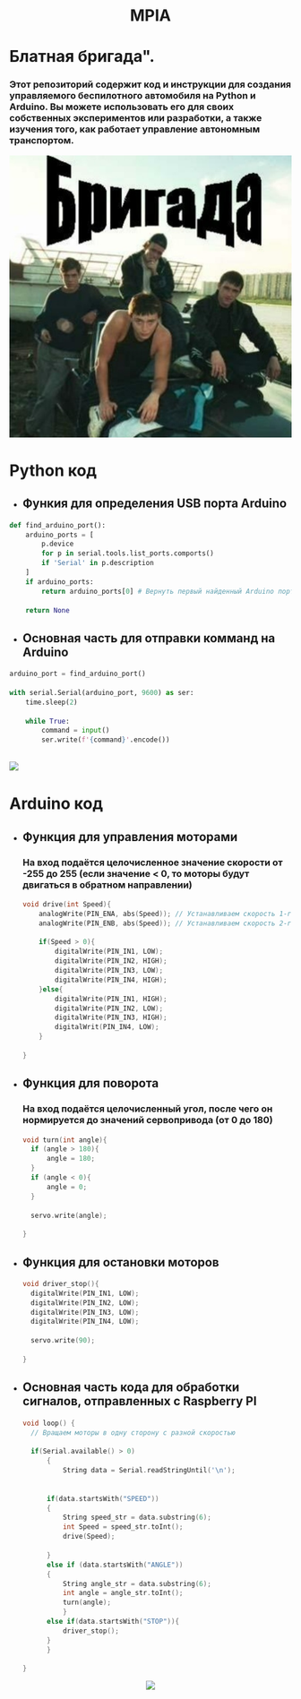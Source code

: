 <h1 align="center">MPIA </h>

# Блатная бригада". 
### Этот репозиторий содержит код и инструкции для создания управляемого беспилотного автомобиля на Python и Arduino. Вы можете использовать его для своих собственных экспериментов или разработки, а также изучения того, как работает управление автономным транспортом.


<p align="center">
<img  src="https://github.com/Cr4zyden/MPIA/blob/main/images_for_readme/4bb55e2a-6ef0-4f96-ba0f-ddaba36a41a8.jpg"  width="600"> </p>


# Python код
- ## Функия для определения USB порта Arduino
~~~ Python
def find_arduino_port():
    arduino_ports = [
        p.device  
        for p in serial.tools.list_ports.comports()
        if 'Serial' in p.description
    ]
    if arduino_ports:
        return arduino_ports[0] # Вернуть первый найденный Arduino порт
    
    return None
~~~ 
- ## Основная часть для отправки комманд на Arduino
~~~Python
arduino_port = find_arduino_port()

with serial.Serial(arduino_port, 9600) as ser:
    time.sleep(2)

    while True:
        command = input()
        ser.write(f'{command}'.encode())
    
~~~
<p align="left">
<img  src="https://git.kruzhok28.ydns.eu/Cr4zyden/Black-Car/raw/branch/main/images/QY5yiHBXle0.png"  width="240"> </p>

# Arduino код
- ## Функция для управления моторами
  ### На вход подаётся целочисленное значение скорости от -255 до 255 (если значение < 0, то моторы будут двигаться в обратном направлении)
    ~~~ C
    void drive(int Speed){
        analogWrite(PIN_ENA, abs(Speed)); // Устанавливаем скорость 1-го мотора
        analogWrite(PIN_ENB, abs(Speed)); // Устанавливаем скорость 2-го мотора

        if(Speed > 0){
            digitalWrite(PIN_IN1, LOW);
            digitalWrite(PIN_IN2, HIGH);
            digitalWrite(PIN_IN3, LOW);
            digitalWrite(PIN_IN4, HIGH);
        }else{
            digitalWrite(PIN_IN1, HIGH);
            digitalWrite(PIN_IN2, LOW);
            digitalWrite(PIN_IN3, HIGH);
            digitalWrit(PIN_IN4, LOW);
        }
    
    }
    ~~~
- ## Функция для поворота
  ### На вход подаётся целочисленный угол, после чего он нормируется до значений сервопривода (от 0 до 180)
  ~~~C
  void turn(int angle){
    if (angle > 180){
        angle = 180;
    }
    if (angle < 0){
        angle = 0;
    }

    servo.write(angle);
    
  }
  ~~~
- ## Функция для остановки моторов
  ~~~C
  void driver_stop(){
    digitalWrite(PIN_IN1, LOW);
    digitalWrite(PIN_IN2, LOW);
    digitalWrite(PIN_IN3, LOW);
    digitalWrite(PIN_IN4, LOW);

    servo.write(90);

  }
  ~~~
- ## Основная часть кода для обработки сигналов, отправленных с Raspberry PI
  ~~~C
  void loop() {
    // Вращаем моторы в одну сторону с разной скоростью

    if(Serial.available() > 0)
        {
            String data = Serial.readStringUntil('\n');
        
        
        if(data.startsWith("SPEED"))
        {
            String speed_str = data.substring(6);
            int Speed = speed_str.toInt();
            drive(Speed);

        }
        else if (data.startsWith("ANGLE"))
        {
            String angle_str = data.substring(6);
            int angle = angle_str.toInt();
            turn(angle);
            }
        else if(data.startsWith("STOP")){
            driver_stop();
        }
        }
  
  }
  ~~~
<p align="center">
<img  src="https://git.kruzhok28.ydns.eu/Cr4zyden/Black-Car/raw/branch/main/images/W5T2H90NbPU.png"  width="340"> </p>
